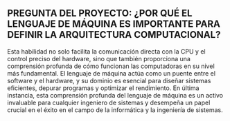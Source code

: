 ## PREGUNTA DEL PROYECTO: ¿POR QUÉ EL LENGUAJE DE MÁQUINA ES IMPORTANTE PARA DEFINIR LA ARQUITECTURA COMPUTACIONAL?

Esta habilidad no solo facilita la comunicación directa con la CPU y el control preciso del hardware, sino que también proporciona una comprensión profunda de cómo funcionan las computadoras en su nivel más fundamental. 
El lenguaje de máquina actúa como un puente entre el software y el hardware, y su dominio es esencial para diseñar sistemas eficientes, depurar programas y optimizar el rendimiento. En última instancia, esta comprensión 
profunda del lenguaje de máquina es un activo invaluable para cualquier ingeniero de sistemas y desempeña un papel crucial en el éxito en el campo de la informática y la ingeniería de sistemas.

